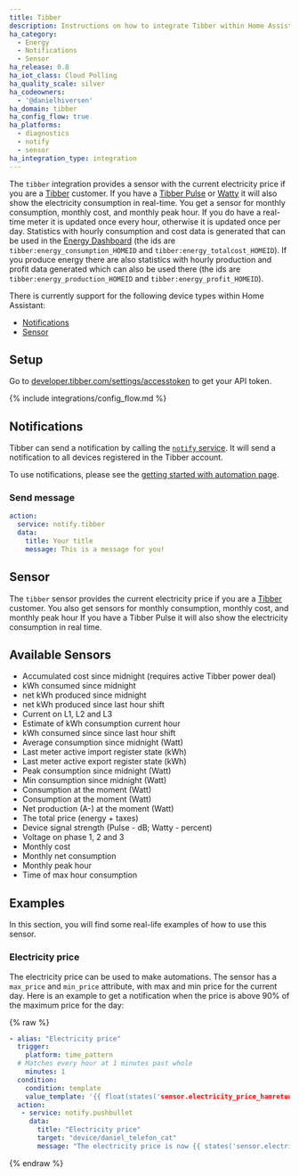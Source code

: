 ```yaml
---
title: Tibber
description: Instructions on how to integrate Tibber within Home Assistant.
ha_category:
  - Energy
  - Notifications
  - Sensor
ha_release: 0.8
ha_iot_class: Cloud Polling
ha_quality_scale: silver
ha_codeowners:
  - '@danielhiversen'
ha_domain: tibber
ha_config_flow: true
ha_platforms:
  - diagnostics
  - notify
  - sensor
ha_integration_type: integration
---
```


The `tibber` integration provides a sensor with the current electricity price if you are a [Tibber](https://tibber.com/) customer.
If you have a [Tibber Pulse](https://norge.tibber.com/products/pulse/) or [Watty](https://tibber.com/se/store/produkt/watty-smart-energimatare) it will also show the electricity consumption in real-time. You get a sensor for monthly consumption, monthly cost, and monthly peak hour. If you do have a real-time meter it is updated once every hour, otherwise it is updated once per day. Statistics with hourly consumption and cost data is generated that can be used in the [Energy Dashboard](/docs/energy/) (the ids are `tibber:energy_consumption_HOMEID` and `tibber:energy_totalcost_HOMEID`). If you produce energy there are also statistics with hourly production and profit data generated which can also be used there (the ids are `tibber:energy_production_HOMEID` and `tibber:energy_profit_HOMEID`).

There is currently support for the following device types within Home Assistant:

- [Notifications](#notifications)
- [Sensor](#sensor)

## Setup

Go to [developer.tibber.com/settings/accesstoken](https://developer.tibber.com/settings/accesstoken) to get your API token.

{% include integrations/config_flow.md %}

## Notifications

Tibber can send a notification by calling the [`notify` service](/integrations/notify/). It will send a notification to all devices registered in the Tibber account.

To use notifications, please see the [getting started with automation page](/getting-started/automation/).

### Send message

```yaml
action:
  service: notify.tibber
  data:
    title: Your title
    message: This is a message for you!
```

## Sensor

The `tibber` sensor provides the current electricity price if you are a [Tibber](https://tibber.com/) customer.
You also get sensors for monthly consumption, monthly cost, and monthly peak hour
If you have a Tibber Pulse it will also show the electricity consumption in real time.

## Available Sensors

- Accumulated cost since midnight (requires active Tibber power deal)
- kWh consumed since midnight
- net kWh produced since midnight
- net kWh produced since last hour shift
- Current on L1, L2 and L3
- Estimate of kWh consumption current hour
- kWh consumed since since last hour shift
- Average consumption since midnight (Watt)
- Last meter active import register state (kWh)
- Last meter active export register state (kWh)
- Peak consumption since midnight (Watt)
- Min consumption since midnight (Watt)
- Consumption at the moment (Watt)
- Consumption at the moment (Watt)
- Net production (A-) at the moment (Watt)
- The total price (energy + taxes)
- Device signal strength (Pulse - dB; Watty - percent)
- Voltage on phase 1, 2 and 3
- Monthly cost
- Monthly net consumption
- Monthly peak hour
- Time of max hour consumption

</div>

## Examples

In this section, you will find some real-life examples of how to use this sensor.

### Electricity price

The electricity price can be used to make automations. The sensor has a `max_price` and `min_price` attribute, with max and min price for the current day. Here is an example to get a notification when the price is above 90% of the maximum price for the day:

{% raw %}

```yaml
- alias: "Electricity price"
  trigger:
    platform: time_pattern
  # Matches every hour at 1 minutes past whole
    minutes: 1
  condition:
    condition: template
    value_template: '{{ float(states('sensor.electricity_price_hamretunet_10')) > 0.9 * float(state_attr('sensor.electricity_price_hamretunet_10', 'max_price')) }}'
  action:
   - service: notify.pushbullet
     data:
       title: "Electricity price"
       target: "device/daniel_telefon_cat"
       message: "The electricity price is now {{ states('sensor.electricity_price_hamretunet_10') }}"
```



{% endraw %}
